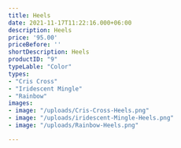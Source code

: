```yaml
---
title: Heels
date: 2021-11-17T11:22:16.000+06:00
description: Heels
price: '95.00'
priceBefore: ''
shortDescription: Heels
productID: "9"
typeLable: "Color"
types:
- "Cris Cross"
- "Iridescent Mingle"
- "Rainbow"
images:
- image: "/uploads/Cris-Cross-Heels.png"
- image: "/uploads/iridescent-Mingle-Heels.png"
- image: "/uploads/Rainbow-Heels.png"

---
```

